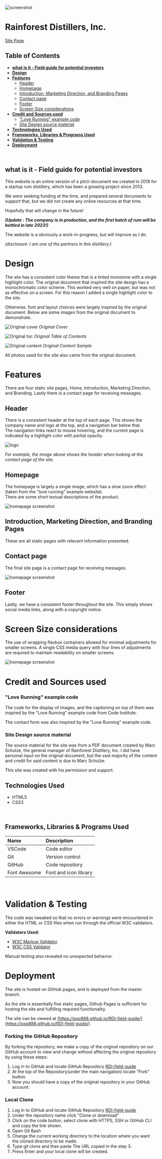 
  

![screenshot](https://pxp888.github.io/RDI-field-guide/assets/images/screens1.webp)

  

# Rainforest Distillers, Inc.

[Site Page](https://pxp888.github.io/RDI-field-guide/)


## Table of Contents

*   [__what is it - Field guide for potential investors__](#what-is-it---field-guide-for-potential-investors)
*   [__Design__](#design)
*   [__Features__](#features)
    * [Header](#header)
    * [Homepage](#homepage)
    * [Introduction, Marketing Direction, and Branding Pages](#introduction-marketing-direction-and-branding-pages)
    * [Contact page](#contact-page)
    * [Footer](#footer)
    * [Screen Size considerations](#screen-size-considerations)
*   [__Credit and Sources used__](#credit-and-sources-used)
    * ["Love Running" example code](#love-running-example-code)
    * [Site Design source material](#site-design-source-material)
*   [__Technologies Used__](#technologies-used)
*   [__Frameworks, Libraries & Programs Used__](#frameworks-libraries--programs-used)
*   [__Validation & Testing__](#validation--testing)
*   [__Deployment__](#deployment)

<br>


## what is it - Field guide for potential investors

  

This website is an online version of a pitch document we created in 2018 for a startup rum distillery, which has been a growing project since 2013.

  

We were seeking funding at the time, and prepared several documents to support that, but we did not create any online resources at that time.

  

Hopefully that will change in the future!

  

___(Update : The company is in production, and the first batch of rum will be bottled in late 2023!)___

  

The website is a obviously a work-in-progress, but will improve as I do.

_(disclosure: I am one of the partners in this distillery.)_

# Design
The site has a consistent color theme that is a tinted monotone with a single highlight color.  The original document that inspired the site design has a monochromatic color scheme.  This worked very well on paper, but was not as effective on a screen. For this reason I added a single highlight color to the site.

Otherwise, font and layout choices were largely inspired by the original document.  Below are some images from the original document to demonstrate.  

![Original cover](assets/images/original-3.png)
_Original Cover_

![Original toc](assets/images/original-1.png)
_Original Table of Contents_

![Original content](assets/images/original-2.png)
_Original Content Sample_

All photos used for the site also came from the original document. 



# Features
There are four static site pages, Home, Introduction, Marketing Direction, and Branding. 
Lastly there is a contact page for receiving messages.  

## Header
There is a consistent header at the top of each page.  This shows the company name and logo at the top, and a navigation bar below that.  
The navigation links react to mouse hovering, and the current page is indicated by a highlight color with partial opacity.  

![logo](https://pxp888.github.io/RDI-field-guide/assets/images/rm-1.webp)

*For example, the image above shows the header when looking at the contact page of the site.*

## Homepage
The homepage is largely a single image, which has a slow zoom effect (taken from the "love running" example website).  
There are some short textual descriptions of the product.  

![homepage screenshot](https://pxp888.github.io/RDI-field-guide/assets/images/rm-2.webp)


## Introduction, Marketing Direction, and Branding Pages

These are all static pages with relevant information presented.  

## Contact page
The final site page is a contact page for receiving messages.  

![homepage screenshot](https://pxp888.github.io/RDI-field-guide/assets/images/rm-3.webp)


## Footer
Lastly, we have a consistent footer throughout the site.  This simply shows social media links, along with a copyright notice.  

# Screen Size considerations
The use of wrapping flexbox containers allowed for minimal adjustments for smaller screens.  A single CSS media query with four lines of adjustments are required to maintain readability on smaller screens.  

![homepage screenshot](https://pxp888.github.io/RDI-field-guide/assets/images/rm-4.webp)






# Credit and Sources used
### "Love Running" example code
The code for the display of images, and the captioning on top of them was inspired by the "Love Running" example code from Code Institute.  

The contact form was also inspired by the "Love Running" example code.


### Site Design source material
The source material for the site was from a PDF document created by Marc Schulze, the general manager of Rainforest Distillery, Inc.  I did have personal input on the original document, but the vast majority of the content and credit for said content is due to Marc Schulze.  

This site was created with his permission and support.  



## Technologies Used

* HTML5
* CSS3
<br>

## Frameworks, Libraries & Programs Used

|**Name**|**Description**|
|:-----|:-----|
|VSCode|Code editor|
|Git |Version control|
|GitHub|Code repository|
|Font Awesome|Font and icon library|
<br>

# Validation & Testing
The code was tweaked so that no errors or warnings were encountered in either the HTML or CSS files when run through the official W3C validators.  

__Validators Used:__
*   [W3C Markup Validator](https://validator.w3.org/)
*   [W3C CSS Validator](https://jigsaw.w3.org/css-validator/)

Manual testing also revealed no unexpected behavior.


# Deployment
The site is hosted on GitHub pages, and is deployed from the master branch.

As the site is essentially five static pages, Github Pages is sufficient for hosting the site and fulfilling required functionality.  

The site can be viewed at [https://pxp888.github.io/RDI-field-guide/](https://pxp888.github.io/RDI-field-guide/)


### Forking the GitHub Repository
By forking the repository, we make a copy of the original repository on our GitHub account to view and change without affecting the original repository by using these steps:

1.  Log in to GitHub and locate GitHub Repository [RDI-field-guide](https://github.com/pxp888/RDI-field-guide)
2.  At the top of the Repository(under the main navigation) locate "Fork" button.
3.  Now you should have a copy of the original repository in your GitHub account.

### Local Clone

1.  Log in to GitHub and locate GitHub Repository [RDI-field-guide](https://github.com/pxp888/RDI-field-guide)
2.  Under the repository name click "Clone or download"
3.  Click on the code button, select clone with HTTPS, SSH or GitHub CLI and copy the link shown.
4.  Open Git Bash
5.  Change the current working directory to the location where you want the cloned directory to be made.
6.  Type git clone and then paste The URL copied in the step 3.
7.  Press Enter and your local clone will be created.







